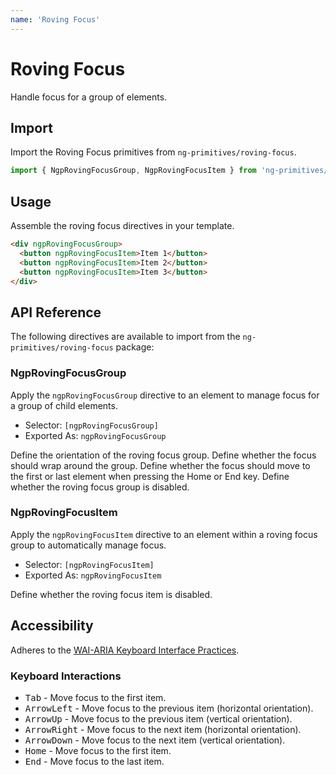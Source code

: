 ```yaml
---
name: 'Roving Focus'
---
```


# Roving Focus

Handle focus for a group of elements.

<docs-example name="roving-focus"></docs-example>

## Import

Import the Roving Focus primitives from `ng-primitives/roving-focus`.

```ts
import { NgpRovingFocusGroup, NgpRovingFocusItem } from 'ng-primitives/roving-focus';
```

## Usage

Assemble the roving focus directives in your template.

```html
<div ngpRovingFocusGroup>
  <button ngpRovingFocusItem>Item 1</button>
  <button ngpRovingFocusItem>Item 2</button>
  <button ngpRovingFocusItem>Item 3</button>
</div>
```

## API Reference

The following directives are available to import from the `ng-primitives/roving-focus` package:

### NgpRovingFocusGroup

Apply the `ngpRovingFocusGroup` directive to an element to manage focus for a group of child elements.

- Selector: `[ngpRovingFocusGroup]`
- Exported As: `ngpRovingFocusGroup`

<prop-details name="ngpRovingFocusGroupOrientation" type="'horizontal' | 'vertical'" default="horizontal">
  Define the orientation of the roving focus group.
</prop-details>

<prop-details name="ngpRovingFocusGroupWrap" type="boolean">
  Define whether the focus should wrap around the group.
</prop-details>

<prop-details name="ngpRovingFocusGroupHomeEnd" type="boolean">
  Define whether the focus should move to the first or last element when pressing the Home or End key.
</prop-details>

<prop-details name="ngpRovingFocusGroupDisabled" type="boolean">
  Define whether the roving focus group is disabled.
</prop-details>

### NgpRovingFocusItem

Apply the `ngpRovingFocusItem` directive to an element within a roving focus group to automatically manage focus.

- Selector: `[ngpRovingFocusItem]`
- Exported As: `ngpRovingFocusItem`

<prop-details name="ngpRovingFocusItemDisabled" type="boolean">
  Define whether the roving focus item is disabled.
</prop-details>

## Accessibility

Adheres to the [WAI-ARIA Keyboard Interface Practices](https://www.w3.org/WAI/ARIA/apg/practices/keyboard-interface/).

### Keyboard Interactions

- <kbd>Tab</kbd> - Move focus to the first item.
- <kbd>ArrowLeft</kbd> - Move focus to the previous item (horizontal orientation).
- <kbd>ArrowUp</kbd> - Move focus to the previous item (vertical orientation).
- <kbd>ArrowRight</kbd> - Move focus to the next item (horizontal orientation).
- <kbd>ArrowDown</kbd> - Move focus to the next item (vertical orientation).
- <kbd>Home</kbd> - Move focus to the first item.
- <kbd>End</kbd> - Move focus to the last item.
